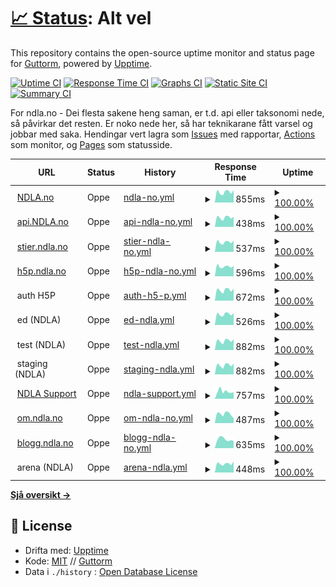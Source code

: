 # [📈 Status](https://ghveem.github.io/oppetid/): <!--live status--> **Alt vel**

This repository contains the open-source uptime monitor and status page for [Guttorm](https://ndla.no), powered by [Upptime](https://github.com/upptime/upptime).

[![Uptime CI](https://github.com/ghveem/oppetid/workflows/Uptime%20CI/badge.svg)](https://github.com/ghveem/oppetid/actions?query=workflow%3A%22Uptime+CI%22)
[![Response Time CI](https://github.com/ghveem/oppetid/workflows/Response%20Time%20CI/badge.svg)](https://github.com/ghveem/oppetid/actions?query=workflow%3A%22Response+Time+CI%22)
[![Graphs CI](https://github.com/ghveem/oppetid/workflows/Graphs%20CI/badge.svg)](https://github.com/ghveem/oppetid/actions?query=workflow%3A%22Graphs+CI%22)
[![Static Site CI](https://github.com/ghveem/oppetid/workflows/Static%20Site%20CI/badge.svg)](https://github.com/ghveem/oppetid/actions?query=workflow%3A%22Static+Site+CI%22)
[![Summary CI](https://github.com/ghveem/oppetid/workflows/Summary%20CI/badge.svg)](https://github.com/ghveem/oppetid/actions?query=workflow%3A%22Summary+CI%22)

For ndla.no - Dei flesta sakene heng saman, er t.d. api eller taksonomi nede, så påvirkar det resten. Er noko nede her, så har teknikarane fått varsel og jobbar med saka.
Hendingar vert lagra som [Issues](https://github.com/ghveem/oppetid/issues) med rapportar, [Actions](https://github.com/ghveem/oppetid/actions) som monitor, og [Pages](https://ghveem.github.io/oppetid/) som statusside.

<!--start: status pages-->
<!-- This summary is generated by Upptime (https://github.com/upptime/upptime) -->
<!-- Do not edit this manually, your changes will be overwritten -->
<!-- prettier-ignore -->
| URL | Status | History | Response Time | Uptime |
| --- | ------ | ------- | ------------- | ------ |
| <img alt="" src="https://ndla.no/static/ndla-favicon.png" height="13"> [NDLA.no](https://ndla.no) | Oppe | [ndla-no.yml](https://github.com/ghveem/oppetid/commits/HEAD/history/ndla-no.yml) | <details><summary><img alt="Response time graph" src="./graphs/ndla-no/response-time-week.png" height="20"> 855ms</summary><br><a href="https://ghveem.github.io/oppetid/history/ndla-no"><img alt="Response time 856" src="https://img.shields.io/endpoint?url=https%3A%2F%2Fraw.githubusercontent.com%2Fghveem%2Foppetid%2FHEAD%2Fapi%2Fndla-no%2Fresponse-time.json"></a><br><a href="https://ghveem.github.io/oppetid/history/ndla-no"><img alt="24-hour response time 1144" src="https://img.shields.io/endpoint?url=https%3A%2F%2Fraw.githubusercontent.com%2Fghveem%2Foppetid%2FHEAD%2Fapi%2Fndla-no%2Fresponse-time-day.json"></a><br><a href="https://ghveem.github.io/oppetid/history/ndla-no"><img alt="7-day response time 855" src="https://img.shields.io/endpoint?url=https%3A%2F%2Fraw.githubusercontent.com%2Fghveem%2Foppetid%2FHEAD%2Fapi%2Fndla-no%2Fresponse-time-week.json"></a><br><a href="https://ghveem.github.io/oppetid/history/ndla-no"><img alt="30-day response time 846" src="https://img.shields.io/endpoint?url=https%3A%2F%2Fraw.githubusercontent.com%2Fghveem%2Foppetid%2FHEAD%2Fapi%2Fndla-no%2Fresponse-time-month.json"></a><br><a href="https://ghveem.github.io/oppetid/history/ndla-no"><img alt="1-year response time 856" src="https://img.shields.io/endpoint?url=https%3A%2F%2Fraw.githubusercontent.com%2Fghveem%2Foppetid%2FHEAD%2Fapi%2Fndla-no%2Fresponse-time-year.json"></a></details> | <details><summary><a href="https://ghveem.github.io/oppetid/history/ndla-no">100.00%</a></summary><a href="https://ghveem.github.io/oppetid/history/ndla-no"><img alt="All-time uptime 100.00%" src="https://img.shields.io/endpoint?url=https%3A%2F%2Fraw.githubusercontent.com%2Fghveem%2Foppetid%2FHEAD%2Fapi%2Fndla-no%2Fuptime.json"></a><br><a href="https://ghveem.github.io/oppetid/history/ndla-no"><img alt="24-hour uptime 100.00%" src="https://img.shields.io/endpoint?url=https%3A%2F%2Fraw.githubusercontent.com%2Fghveem%2Foppetid%2FHEAD%2Fapi%2Fndla-no%2Fuptime-day.json"></a><br><a href="https://ghveem.github.io/oppetid/history/ndla-no"><img alt="7-day uptime 100.00%" src="https://img.shields.io/endpoint?url=https%3A%2F%2Fraw.githubusercontent.com%2Fghveem%2Foppetid%2FHEAD%2Fapi%2Fndla-no%2Fuptime-week.json"></a><br><a href="https://ghveem.github.io/oppetid/history/ndla-no"><img alt="30-day uptime 100.00%" src="https://img.shields.io/endpoint?url=https%3A%2F%2Fraw.githubusercontent.com%2Fghveem%2Foppetid%2FHEAD%2Fapi%2Fndla-no%2Fuptime-month.json"></a><br><a href="https://ghveem.github.io/oppetid/history/ndla-no"><img alt="1-year uptime 100.00%" src="https://img.shields.io/endpoint?url=https%3A%2F%2Fraw.githubusercontent.com%2Fghveem%2Foppetid%2FHEAD%2Fapi%2Fndla-no%2Fuptime-year.json"></a></details>
| <img alt="" src="https://ndla.no/static/ndla-favicon.png" height="13"> [api.NDLA.no](https://api.ndla.no) | Oppe | [api-ndla-no.yml](https://github.com/ghveem/oppetid/commits/HEAD/history/api-ndla-no.yml) | <details><summary><img alt="Response time graph" src="./graphs/api-ndla-no/response-time-week.png" height="20"> 438ms</summary><br><a href="https://ghveem.github.io/oppetid/history/api-ndla-no"><img alt="Response time 491" src="https://img.shields.io/endpoint?url=https%3A%2F%2Fraw.githubusercontent.com%2Fghveem%2Foppetid%2FHEAD%2Fapi%2Fapi-ndla-no%2Fresponse-time.json"></a><br><a href="https://ghveem.github.io/oppetid/history/api-ndla-no"><img alt="24-hour response time 487" src="https://img.shields.io/endpoint?url=https%3A%2F%2Fraw.githubusercontent.com%2Fghveem%2Foppetid%2FHEAD%2Fapi%2Fapi-ndla-no%2Fresponse-time-day.json"></a><br><a href="https://ghveem.github.io/oppetid/history/api-ndla-no"><img alt="7-day response time 438" src="https://img.shields.io/endpoint?url=https%3A%2F%2Fraw.githubusercontent.com%2Fghveem%2Foppetid%2FHEAD%2Fapi%2Fapi-ndla-no%2Fresponse-time-week.json"></a><br><a href="https://ghveem.github.io/oppetid/history/api-ndla-no"><img alt="30-day response time 476" src="https://img.shields.io/endpoint?url=https%3A%2F%2Fraw.githubusercontent.com%2Fghveem%2Foppetid%2FHEAD%2Fapi%2Fapi-ndla-no%2Fresponse-time-month.json"></a><br><a href="https://ghveem.github.io/oppetid/history/api-ndla-no"><img alt="1-year response time 491" src="https://img.shields.io/endpoint?url=https%3A%2F%2Fraw.githubusercontent.com%2Fghveem%2Foppetid%2FHEAD%2Fapi%2Fapi-ndla-no%2Fresponse-time-year.json"></a></details> | <details><summary><a href="https://ghveem.github.io/oppetid/history/api-ndla-no">100.00%</a></summary><a href="https://ghveem.github.io/oppetid/history/api-ndla-no"><img alt="All-time uptime 100.00%" src="https://img.shields.io/endpoint?url=https%3A%2F%2Fraw.githubusercontent.com%2Fghveem%2Foppetid%2FHEAD%2Fapi%2Fapi-ndla-no%2Fuptime.json"></a><br><a href="https://ghveem.github.io/oppetid/history/api-ndla-no"><img alt="24-hour uptime 100.00%" src="https://img.shields.io/endpoint?url=https%3A%2F%2Fraw.githubusercontent.com%2Fghveem%2Foppetid%2FHEAD%2Fapi%2Fapi-ndla-no%2Fuptime-day.json"></a><br><a href="https://ghveem.github.io/oppetid/history/api-ndla-no"><img alt="7-day uptime 100.00%" src="https://img.shields.io/endpoint?url=https%3A%2F%2Fraw.githubusercontent.com%2Fghveem%2Foppetid%2FHEAD%2Fapi%2Fapi-ndla-no%2Fuptime-week.json"></a><br><a href="https://ghveem.github.io/oppetid/history/api-ndla-no"><img alt="30-day uptime 100.00%" src="https://img.shields.io/endpoint?url=https%3A%2F%2Fraw.githubusercontent.com%2Fghveem%2Foppetid%2FHEAD%2Fapi%2Fapi-ndla-no%2Fuptime-month.json"></a><br><a href="https://ghveem.github.io/oppetid/history/api-ndla-no"><img alt="1-year uptime 100.00%" src="https://img.shields.io/endpoint?url=https%3A%2F%2Fraw.githubusercontent.com%2Fghveem%2Foppetid%2FHEAD%2Fapi%2Fapi-ndla-no%2Fuptime-year.json"></a></details>
| <img alt="" src="https://ndla.no/static/ndla-favicon.png" height="13"> [stier.ndla.no](https://stier.ndla.no) | Oppe | [stier-ndla-no.yml](https://github.com/ghveem/oppetid/commits/HEAD/history/stier-ndla-no.yml) | <details><summary><img alt="Response time graph" src="./graphs/stier-ndla-no/response-time-week.png" height="20"> 537ms</summary><br><a href="https://ghveem.github.io/oppetid/history/stier-ndla-no"><img alt="Response time 529" src="https://img.shields.io/endpoint?url=https%3A%2F%2Fraw.githubusercontent.com%2Fghveem%2Foppetid%2FHEAD%2Fapi%2Fstier-ndla-no%2Fresponse-time.json"></a><br><a href="https://ghveem.github.io/oppetid/history/stier-ndla-no"><img alt="24-hour response time 616" src="https://img.shields.io/endpoint?url=https%3A%2F%2Fraw.githubusercontent.com%2Fghveem%2Foppetid%2FHEAD%2Fapi%2Fstier-ndla-no%2Fresponse-time-day.json"></a><br><a href="https://ghveem.github.io/oppetid/history/stier-ndla-no"><img alt="7-day response time 537" src="https://img.shields.io/endpoint?url=https%3A%2F%2Fraw.githubusercontent.com%2Fghveem%2Foppetid%2FHEAD%2Fapi%2Fstier-ndla-no%2Fresponse-time-week.json"></a><br><a href="https://ghveem.github.io/oppetid/history/stier-ndla-no"><img alt="30-day response time 534" src="https://img.shields.io/endpoint?url=https%3A%2F%2Fraw.githubusercontent.com%2Fghveem%2Foppetid%2FHEAD%2Fapi%2Fstier-ndla-no%2Fresponse-time-month.json"></a><br><a href="https://ghveem.github.io/oppetid/history/stier-ndla-no"><img alt="1-year response time 529" src="https://img.shields.io/endpoint?url=https%3A%2F%2Fraw.githubusercontent.com%2Fghveem%2Foppetid%2FHEAD%2Fapi%2Fstier-ndla-no%2Fresponse-time-year.json"></a></details> | <details><summary><a href="https://ghveem.github.io/oppetid/history/stier-ndla-no">100.00%</a></summary><a href="https://ghveem.github.io/oppetid/history/stier-ndla-no"><img alt="All-time uptime 100.00%" src="https://img.shields.io/endpoint?url=https%3A%2F%2Fraw.githubusercontent.com%2Fghveem%2Foppetid%2FHEAD%2Fapi%2Fstier-ndla-no%2Fuptime.json"></a><br><a href="https://ghveem.github.io/oppetid/history/stier-ndla-no"><img alt="24-hour uptime 100.00%" src="https://img.shields.io/endpoint?url=https%3A%2F%2Fraw.githubusercontent.com%2Fghveem%2Foppetid%2FHEAD%2Fapi%2Fstier-ndla-no%2Fuptime-day.json"></a><br><a href="https://ghveem.github.io/oppetid/history/stier-ndla-no"><img alt="7-day uptime 100.00%" src="https://img.shields.io/endpoint?url=https%3A%2F%2Fraw.githubusercontent.com%2Fghveem%2Foppetid%2FHEAD%2Fapi%2Fstier-ndla-no%2Fuptime-week.json"></a><br><a href="https://ghveem.github.io/oppetid/history/stier-ndla-no"><img alt="30-day uptime 100.00%" src="https://img.shields.io/endpoint?url=https%3A%2F%2Fraw.githubusercontent.com%2Fghveem%2Foppetid%2FHEAD%2Fapi%2Fstier-ndla-no%2Fuptime-month.json"></a><br><a href="https://ghveem.github.io/oppetid/history/stier-ndla-no"><img alt="1-year uptime 100.00%" src="https://img.shields.io/endpoint?url=https%3A%2F%2Fraw.githubusercontent.com%2Fghveem%2Foppetid%2FHEAD%2Fapi%2Fstier-ndla-no%2Fuptime-year.json"></a></details>
| <img alt="" src="https://h5p.org/sites/all/themes/professional_themec/favicon.ico" height="13"> [h5p.ndla.no](https://ca.h5p.ndla.no/h5p) | Oppe | [h5p-ndla-no.yml](https://github.com/ghveem/oppetid/commits/HEAD/history/h5p-ndla-no.yml) | <details><summary><img alt="Response time graph" src="./graphs/h5p-ndla-no/response-time-week.png" height="20"> 596ms</summary><br><a href="https://ghveem.github.io/oppetid/history/h5p-ndla-no"><img alt="Response time 596" src="https://img.shields.io/endpoint?url=https%3A%2F%2Fraw.githubusercontent.com%2Fghveem%2Foppetid%2FHEAD%2Fapi%2Fh5p-ndla-no%2Fresponse-time.json"></a><br><a href="https://ghveem.github.io/oppetid/history/h5p-ndla-no"><img alt="24-hour response time 646" src="https://img.shields.io/endpoint?url=https%3A%2F%2Fraw.githubusercontent.com%2Fghveem%2Foppetid%2FHEAD%2Fapi%2Fh5p-ndla-no%2Fresponse-time-day.json"></a><br><a href="https://ghveem.github.io/oppetid/history/h5p-ndla-no"><img alt="7-day response time 596" src="https://img.shields.io/endpoint?url=https%3A%2F%2Fraw.githubusercontent.com%2Fghveem%2Foppetid%2FHEAD%2Fapi%2Fh5p-ndla-no%2Fresponse-time-week.json"></a><br><a href="https://ghveem.github.io/oppetid/history/h5p-ndla-no"><img alt="30-day response time 604" src="https://img.shields.io/endpoint?url=https%3A%2F%2Fraw.githubusercontent.com%2Fghveem%2Foppetid%2FHEAD%2Fapi%2Fh5p-ndla-no%2Fresponse-time-month.json"></a><br><a href="https://ghveem.github.io/oppetid/history/h5p-ndla-no"><img alt="1-year response time 596" src="https://img.shields.io/endpoint?url=https%3A%2F%2Fraw.githubusercontent.com%2Fghveem%2Foppetid%2FHEAD%2Fapi%2Fh5p-ndla-no%2Fresponse-time-year.json"></a></details> | <details><summary><a href="https://ghveem.github.io/oppetid/history/h5p-ndla-no">100.00%</a></summary><a href="https://ghveem.github.io/oppetid/history/h5p-ndla-no"><img alt="All-time uptime 99.98%" src="https://img.shields.io/endpoint?url=https%3A%2F%2Fraw.githubusercontent.com%2Fghveem%2Foppetid%2FHEAD%2Fapi%2Fh5p-ndla-no%2Fuptime.json"></a><br><a href="https://ghveem.github.io/oppetid/history/h5p-ndla-no"><img alt="24-hour uptime 100.00%" src="https://img.shields.io/endpoint?url=https%3A%2F%2Fraw.githubusercontent.com%2Fghveem%2Foppetid%2FHEAD%2Fapi%2Fh5p-ndla-no%2Fuptime-day.json"></a><br><a href="https://ghveem.github.io/oppetid/history/h5p-ndla-no"><img alt="7-day uptime 100.00%" src="https://img.shields.io/endpoint?url=https%3A%2F%2Fraw.githubusercontent.com%2Fghveem%2Foppetid%2FHEAD%2Fapi%2Fh5p-ndla-no%2Fuptime-week.json"></a><br><a href="https://ghveem.github.io/oppetid/history/h5p-ndla-no"><img alt="30-day uptime 100.00%" src="https://img.shields.io/endpoint?url=https%3A%2F%2Fraw.githubusercontent.com%2Fghveem%2Foppetid%2FHEAD%2Fapi%2Fh5p-ndla-no%2Fuptime-month.json"></a><br><a href="https://ghveem.github.io/oppetid/history/h5p-ndla-no"><img alt="1-year uptime 99.98%" src="https://img.shields.io/endpoint?url=https%3A%2F%2Fraw.githubusercontent.com%2Fghveem%2Foppetid%2FHEAD%2Fapi%2Fh5p-ndla-no%2Fuptime-year.json"></a></details>
| <img alt="" src="https://h5p.org/sites/all/themes/professional_themec/favicon.ico" height="13"> auth H5P | Oppe | [auth-h5-p.yml](https://github.com/ghveem/oppetid/commits/HEAD/history/auth-h5-p.yml) | <details><summary><img alt="Response time graph" src="./graphs/auth-h5-p/response-time-week.png" height="20"> 672ms</summary><br><a href="https://ghveem.github.io/oppetid/history/auth-h5-p"><img alt="Response time 669" src="https://img.shields.io/endpoint?url=https%3A%2F%2Fraw.githubusercontent.com%2Fghveem%2Foppetid%2FHEAD%2Fapi%2Fauth-h5-p%2Fresponse-time.json"></a><br><a href="https://ghveem.github.io/oppetid/history/auth-h5-p"><img alt="24-hour response time 763" src="https://img.shields.io/endpoint?url=https%3A%2F%2Fraw.githubusercontent.com%2Fghveem%2Foppetid%2FHEAD%2Fapi%2Fauth-h5-p%2Fresponse-time-day.json"></a><br><a href="https://ghveem.github.io/oppetid/history/auth-h5-p"><img alt="7-day response time 672" src="https://img.shields.io/endpoint?url=https%3A%2F%2Fraw.githubusercontent.com%2Fghveem%2Foppetid%2FHEAD%2Fapi%2Fauth-h5-p%2Fresponse-time-week.json"></a><br><a href="https://ghveem.github.io/oppetid/history/auth-h5-p"><img alt="30-day response time 683" src="https://img.shields.io/endpoint?url=https%3A%2F%2Fraw.githubusercontent.com%2Fghveem%2Foppetid%2FHEAD%2Fapi%2Fauth-h5-p%2Fresponse-time-month.json"></a><br><a href="https://ghveem.github.io/oppetid/history/auth-h5-p"><img alt="1-year response time 669" src="https://img.shields.io/endpoint?url=https%3A%2F%2Fraw.githubusercontent.com%2Fghveem%2Foppetid%2FHEAD%2Fapi%2Fauth-h5-p%2Fresponse-time-year.json"></a></details> | <details><summary><a href="https://ghveem.github.io/oppetid/history/auth-h5-p">100.00%</a></summary><a href="https://ghveem.github.io/oppetid/history/auth-h5-p"><img alt="All-time uptime 100.00%" src="https://img.shields.io/endpoint?url=https%3A%2F%2Fraw.githubusercontent.com%2Fghveem%2Foppetid%2FHEAD%2Fapi%2Fauth-h5-p%2Fuptime.json"></a><br><a href="https://ghveem.github.io/oppetid/history/auth-h5-p"><img alt="24-hour uptime 100.00%" src="https://img.shields.io/endpoint?url=https%3A%2F%2Fraw.githubusercontent.com%2Fghveem%2Foppetid%2FHEAD%2Fapi%2Fauth-h5-p%2Fuptime-day.json"></a><br><a href="https://ghveem.github.io/oppetid/history/auth-h5-p"><img alt="7-day uptime 100.00%" src="https://img.shields.io/endpoint?url=https%3A%2F%2Fraw.githubusercontent.com%2Fghveem%2Foppetid%2FHEAD%2Fapi%2Fauth-h5-p%2Fuptime-week.json"></a><br><a href="https://ghveem.github.io/oppetid/history/auth-h5-p"><img alt="30-day uptime 100.00%" src="https://img.shields.io/endpoint?url=https%3A%2F%2Fraw.githubusercontent.com%2Fghveem%2Foppetid%2FHEAD%2Fapi%2Fauth-h5-p%2Fuptime-month.json"></a><br><a href="https://ghveem.github.io/oppetid/history/auth-h5-p"><img alt="1-year uptime 100.00%" src="https://img.shields.io/endpoint?url=https%3A%2F%2Fraw.githubusercontent.com%2Fghveem%2Foppetid%2FHEAD%2Fapi%2Fauth-h5-p%2Fuptime-year.json"></a></details>
| <img alt="" src="https://ndla.no/static/ndla-favicon.png" height="13"> ed (NDLA) | Oppe | [ed-ndla.yml](https://github.com/ghveem/oppetid/commits/HEAD/history/ed-ndla.yml) | <details><summary><img alt="Response time graph" src="./graphs/ed-ndla/response-time-week.png" height="20"> 526ms</summary><br><a href="https://ghveem.github.io/oppetid/history/ed-ndla"><img alt="Response time 525" src="https://img.shields.io/endpoint?url=https%3A%2F%2Fraw.githubusercontent.com%2Fghveem%2Foppetid%2FHEAD%2Fapi%2Fed-ndla%2Fresponse-time.json"></a><br><a href="https://ghveem.github.io/oppetid/history/ed-ndla"><img alt="24-hour response time 636" src="https://img.shields.io/endpoint?url=https%3A%2F%2Fraw.githubusercontent.com%2Fghveem%2Foppetid%2FHEAD%2Fapi%2Fed-ndla%2Fresponse-time-day.json"></a><br><a href="https://ghveem.github.io/oppetid/history/ed-ndla"><img alt="7-day response time 526" src="https://img.shields.io/endpoint?url=https%3A%2F%2Fraw.githubusercontent.com%2Fghveem%2Foppetid%2FHEAD%2Fapi%2Fed-ndla%2Fresponse-time-week.json"></a><br><a href="https://ghveem.github.io/oppetid/history/ed-ndla"><img alt="30-day response time 532" src="https://img.shields.io/endpoint?url=https%3A%2F%2Fraw.githubusercontent.com%2Fghveem%2Foppetid%2FHEAD%2Fapi%2Fed-ndla%2Fresponse-time-month.json"></a><br><a href="https://ghveem.github.io/oppetid/history/ed-ndla"><img alt="1-year response time 525" src="https://img.shields.io/endpoint?url=https%3A%2F%2Fraw.githubusercontent.com%2Fghveem%2Foppetid%2FHEAD%2Fapi%2Fed-ndla%2Fresponse-time-year.json"></a></details> | <details><summary><a href="https://ghveem.github.io/oppetid/history/ed-ndla">100.00%</a></summary><a href="https://ghveem.github.io/oppetid/history/ed-ndla"><img alt="All-time uptime 100.00%" src="https://img.shields.io/endpoint?url=https%3A%2F%2Fraw.githubusercontent.com%2Fghveem%2Foppetid%2FHEAD%2Fapi%2Fed-ndla%2Fuptime.json"></a><br><a href="https://ghveem.github.io/oppetid/history/ed-ndla"><img alt="24-hour uptime 100.00%" src="https://img.shields.io/endpoint?url=https%3A%2F%2Fraw.githubusercontent.com%2Fghveem%2Foppetid%2FHEAD%2Fapi%2Fed-ndla%2Fuptime-day.json"></a><br><a href="https://ghveem.github.io/oppetid/history/ed-ndla"><img alt="7-day uptime 100.00%" src="https://img.shields.io/endpoint?url=https%3A%2F%2Fraw.githubusercontent.com%2Fghveem%2Foppetid%2FHEAD%2Fapi%2Fed-ndla%2Fuptime-week.json"></a><br><a href="https://ghveem.github.io/oppetid/history/ed-ndla"><img alt="30-day uptime 100.00%" src="https://img.shields.io/endpoint?url=https%3A%2F%2Fraw.githubusercontent.com%2Fghveem%2Foppetid%2FHEAD%2Fapi%2Fed-ndla%2Fuptime-month.json"></a><br><a href="https://ghveem.github.io/oppetid/history/ed-ndla"><img alt="1-year uptime 100.00%" src="https://img.shields.io/endpoint?url=https%3A%2F%2Fraw.githubusercontent.com%2Fghveem%2Foppetid%2FHEAD%2Fapi%2Fed-ndla%2Fuptime-year.json"></a></details>
| <img alt="" src="https://ndla.no/static/ndla-favicon.png" height="13"> test (NDLA) | Oppe | [test-ndla.yml](https://github.com/ghveem/oppetid/commits/HEAD/history/test-ndla.yml) | <details><summary><img alt="Response time graph" src="./graphs/test-ndla/response-time-week.png" height="20"> 882ms</summary><br><a href="https://ghveem.github.io/oppetid/history/test-ndla"><img alt="Response time 847" src="https://img.shields.io/endpoint?url=https%3A%2F%2Fraw.githubusercontent.com%2Fghveem%2Foppetid%2FHEAD%2Fapi%2Ftest-ndla%2Fresponse-time.json"></a><br><a href="https://ghveem.github.io/oppetid/history/test-ndla"><img alt="24-hour response time 1043" src="https://img.shields.io/endpoint?url=https%3A%2F%2Fraw.githubusercontent.com%2Fghveem%2Foppetid%2FHEAD%2Fapi%2Ftest-ndla%2Fresponse-time-day.json"></a><br><a href="https://ghveem.github.io/oppetid/history/test-ndla"><img alt="7-day response time 882" src="https://img.shields.io/endpoint?url=https%3A%2F%2Fraw.githubusercontent.com%2Fghveem%2Foppetid%2FHEAD%2Fapi%2Ftest-ndla%2Fresponse-time-week.json"></a><br><a href="https://ghveem.github.io/oppetid/history/test-ndla"><img alt="30-day response time 871" src="https://img.shields.io/endpoint?url=https%3A%2F%2Fraw.githubusercontent.com%2Fghveem%2Foppetid%2FHEAD%2Fapi%2Ftest-ndla%2Fresponse-time-month.json"></a><br><a href="https://ghveem.github.io/oppetid/history/test-ndla"><img alt="1-year response time 847" src="https://img.shields.io/endpoint?url=https%3A%2F%2Fraw.githubusercontent.com%2Fghveem%2Foppetid%2FHEAD%2Fapi%2Ftest-ndla%2Fresponse-time-year.json"></a></details> | <details><summary><a href="https://ghveem.github.io/oppetid/history/test-ndla">100.00%</a></summary><a href="https://ghveem.github.io/oppetid/history/test-ndla"><img alt="All-time uptime 100.00%" src="https://img.shields.io/endpoint?url=https%3A%2F%2Fraw.githubusercontent.com%2Fghveem%2Foppetid%2FHEAD%2Fapi%2Ftest-ndla%2Fuptime.json"></a><br><a href="https://ghveem.github.io/oppetid/history/test-ndla"><img alt="24-hour uptime 100.00%" src="https://img.shields.io/endpoint?url=https%3A%2F%2Fraw.githubusercontent.com%2Fghveem%2Foppetid%2FHEAD%2Fapi%2Ftest-ndla%2Fuptime-day.json"></a><br><a href="https://ghveem.github.io/oppetid/history/test-ndla"><img alt="7-day uptime 100.00%" src="https://img.shields.io/endpoint?url=https%3A%2F%2Fraw.githubusercontent.com%2Fghveem%2Foppetid%2FHEAD%2Fapi%2Ftest-ndla%2Fuptime-week.json"></a><br><a href="https://ghveem.github.io/oppetid/history/test-ndla"><img alt="30-day uptime 100.00%" src="https://img.shields.io/endpoint?url=https%3A%2F%2Fraw.githubusercontent.com%2Fghveem%2Foppetid%2FHEAD%2Fapi%2Ftest-ndla%2Fuptime-month.json"></a><br><a href="https://ghveem.github.io/oppetid/history/test-ndla"><img alt="1-year uptime 100.00%" src="https://img.shields.io/endpoint?url=https%3A%2F%2Fraw.githubusercontent.com%2Fghveem%2Foppetid%2FHEAD%2Fapi%2Ftest-ndla%2Fuptime-year.json"></a></details>
| <img alt="" src="https://ndla.no/static/ndla-favicon.png" height="13"> staging (NDLA) | Oppe | [staging-ndla.yml](https://github.com/ghveem/oppetid/commits/HEAD/history/staging-ndla.yml) | <details><summary><img alt="Response time graph" src="./graphs/staging-ndla/response-time-week.png" height="20"> 882ms</summary><br><a href="https://ghveem.github.io/oppetid/history/staging-ndla"><img alt="Response time 840" src="https://img.shields.io/endpoint?url=https%3A%2F%2Fraw.githubusercontent.com%2Fghveem%2Foppetid%2FHEAD%2Fapi%2Fstaging-ndla%2Fresponse-time.json"></a><br><a href="https://ghveem.github.io/oppetid/history/staging-ndla"><img alt="24-hour response time 1014" src="https://img.shields.io/endpoint?url=https%3A%2F%2Fraw.githubusercontent.com%2Fghveem%2Foppetid%2FHEAD%2Fapi%2Fstaging-ndla%2Fresponse-time-day.json"></a><br><a href="https://ghveem.github.io/oppetid/history/staging-ndla"><img alt="7-day response time 882" src="https://img.shields.io/endpoint?url=https%3A%2F%2Fraw.githubusercontent.com%2Fghveem%2Foppetid%2FHEAD%2Fapi%2Fstaging-ndla%2Fresponse-time-week.json"></a><br><a href="https://ghveem.github.io/oppetid/history/staging-ndla"><img alt="30-day response time 876" src="https://img.shields.io/endpoint?url=https%3A%2F%2Fraw.githubusercontent.com%2Fghveem%2Foppetid%2FHEAD%2Fapi%2Fstaging-ndla%2Fresponse-time-month.json"></a><br><a href="https://ghveem.github.io/oppetid/history/staging-ndla"><img alt="1-year response time 840" src="https://img.shields.io/endpoint?url=https%3A%2F%2Fraw.githubusercontent.com%2Fghveem%2Foppetid%2FHEAD%2Fapi%2Fstaging-ndla%2Fresponse-time-year.json"></a></details> | <details><summary><a href="https://ghveem.github.io/oppetid/history/staging-ndla">100.00%</a></summary><a href="https://ghveem.github.io/oppetid/history/staging-ndla"><img alt="All-time uptime 100.00%" src="https://img.shields.io/endpoint?url=https%3A%2F%2Fraw.githubusercontent.com%2Fghveem%2Foppetid%2FHEAD%2Fapi%2Fstaging-ndla%2Fuptime.json"></a><br><a href="https://ghveem.github.io/oppetid/history/staging-ndla"><img alt="24-hour uptime 100.00%" src="https://img.shields.io/endpoint?url=https%3A%2F%2Fraw.githubusercontent.com%2Fghveem%2Foppetid%2FHEAD%2Fapi%2Fstaging-ndla%2Fuptime-day.json"></a><br><a href="https://ghveem.github.io/oppetid/history/staging-ndla"><img alt="7-day uptime 100.00%" src="https://img.shields.io/endpoint?url=https%3A%2F%2Fraw.githubusercontent.com%2Fghveem%2Foppetid%2FHEAD%2Fapi%2Fstaging-ndla%2Fuptime-week.json"></a><br><a href="https://ghveem.github.io/oppetid/history/staging-ndla"><img alt="30-day uptime 100.00%" src="https://img.shields.io/endpoint?url=https%3A%2F%2Fraw.githubusercontent.com%2Fghveem%2Foppetid%2FHEAD%2Fapi%2Fstaging-ndla%2Fuptime-month.json"></a><br><a href="https://ghveem.github.io/oppetid/history/staging-ndla"><img alt="1-year uptime 100.00%" src="https://img.shields.io/endpoint?url=https%3A%2F%2Fraw.githubusercontent.com%2Fghveem%2Foppetid%2FHEAD%2Fapi%2Fstaging-ndla%2Fuptime-year.json"></a></details>
| <img alt="" src="https://ndla.no/static/ndla-favicon.png" height="13"> [NDLA Support](https://ndla.zendesk.com/) | Oppe | [ndla-support.yml](https://github.com/ghveem/oppetid/commits/HEAD/history/ndla-support.yml) | <details><summary><img alt="Response time graph" src="./graphs/ndla-support/response-time-week.png" height="20"> 757ms</summary><br><a href="https://ghveem.github.io/oppetid/history/ndla-support"><img alt="Response time 699" src="https://img.shields.io/endpoint?url=https%3A%2F%2Fraw.githubusercontent.com%2Fghveem%2Foppetid%2FHEAD%2Fapi%2Fndla-support%2Fresponse-time.json"></a><br><a href="https://ghveem.github.io/oppetid/history/ndla-support"><img alt="24-hour response time 1112" src="https://img.shields.io/endpoint?url=https%3A%2F%2Fraw.githubusercontent.com%2Fghveem%2Foppetid%2FHEAD%2Fapi%2Fndla-support%2Fresponse-time-day.json"></a><br><a href="https://ghveem.github.io/oppetid/history/ndla-support"><img alt="7-day response time 757" src="https://img.shields.io/endpoint?url=https%3A%2F%2Fraw.githubusercontent.com%2Fghveem%2Foppetid%2FHEAD%2Fapi%2Fndla-support%2Fresponse-time-week.json"></a><br><a href="https://ghveem.github.io/oppetid/history/ndla-support"><img alt="30-day response time 690" src="https://img.shields.io/endpoint?url=https%3A%2F%2Fraw.githubusercontent.com%2Fghveem%2Foppetid%2FHEAD%2Fapi%2Fndla-support%2Fresponse-time-month.json"></a><br><a href="https://ghveem.github.io/oppetid/history/ndla-support"><img alt="1-year response time 699" src="https://img.shields.io/endpoint?url=https%3A%2F%2Fraw.githubusercontent.com%2Fghveem%2Foppetid%2FHEAD%2Fapi%2Fndla-support%2Fresponse-time-year.json"></a></details> | <details><summary><a href="https://ghveem.github.io/oppetid/history/ndla-support">100.00%</a></summary><a href="https://ghveem.github.io/oppetid/history/ndla-support"><img alt="All-time uptime 99.83%" src="https://img.shields.io/endpoint?url=https%3A%2F%2Fraw.githubusercontent.com%2Fghveem%2Foppetid%2FHEAD%2Fapi%2Fndla-support%2Fuptime.json"></a><br><a href="https://ghveem.github.io/oppetid/history/ndla-support"><img alt="24-hour uptime 100.00%" src="https://img.shields.io/endpoint?url=https%3A%2F%2Fraw.githubusercontent.com%2Fghveem%2Foppetid%2FHEAD%2Fapi%2Fndla-support%2Fuptime-day.json"></a><br><a href="https://ghveem.github.io/oppetid/history/ndla-support"><img alt="7-day uptime 100.00%" src="https://img.shields.io/endpoint?url=https%3A%2F%2Fraw.githubusercontent.com%2Fghveem%2Foppetid%2FHEAD%2Fapi%2Fndla-support%2Fuptime-week.json"></a><br><a href="https://ghveem.github.io/oppetid/history/ndla-support"><img alt="30-day uptime 100.00%" src="https://img.shields.io/endpoint?url=https%3A%2F%2Fraw.githubusercontent.com%2Fghveem%2Foppetid%2FHEAD%2Fapi%2Fndla-support%2Fuptime-month.json"></a><br><a href="https://ghveem.github.io/oppetid/history/ndla-support"><img alt="1-year uptime 99.83%" src="https://img.shields.io/endpoint?url=https%3A%2F%2Fraw.githubusercontent.com%2Fghveem%2Foppetid%2FHEAD%2Fapi%2Fndla-support%2Fuptime-year.json"></a></details>
| <img alt="" src="https://ndla.no/static/ndla-favicon.png" height="13"> [om.ndla.no](https://om.ndla.no) | Oppe | [om-ndla-no.yml](https://github.com/ghveem/oppetid/commits/HEAD/history/om-ndla-no.yml) | <details><summary><img alt="Response time graph" src="./graphs/om-ndla-no/response-time-week.png" height="20"> 487ms</summary><br><a href="https://ghveem.github.io/oppetid/history/om-ndla-no"><img alt="Response time 459" src="https://img.shields.io/endpoint?url=https%3A%2F%2Fraw.githubusercontent.com%2Fghveem%2Foppetid%2FHEAD%2Fapi%2Fom-ndla-no%2Fresponse-time.json"></a><br><a href="https://ghveem.github.io/oppetid/history/om-ndla-no"><img alt="24-hour response time 559" src="https://img.shields.io/endpoint?url=https%3A%2F%2Fraw.githubusercontent.com%2Fghveem%2Foppetid%2FHEAD%2Fapi%2Fom-ndla-no%2Fresponse-time-day.json"></a><br><a href="https://ghveem.github.io/oppetid/history/om-ndla-no"><img alt="7-day response time 487" src="https://img.shields.io/endpoint?url=https%3A%2F%2Fraw.githubusercontent.com%2Fghveem%2Foppetid%2FHEAD%2Fapi%2Fom-ndla-no%2Fresponse-time-week.json"></a><br><a href="https://ghveem.github.io/oppetid/history/om-ndla-no"><img alt="30-day response time 475" src="https://img.shields.io/endpoint?url=https%3A%2F%2Fraw.githubusercontent.com%2Fghveem%2Foppetid%2FHEAD%2Fapi%2Fom-ndla-no%2Fresponse-time-month.json"></a><br><a href="https://ghveem.github.io/oppetid/history/om-ndla-no"><img alt="1-year response time 459" src="https://img.shields.io/endpoint?url=https%3A%2F%2Fraw.githubusercontent.com%2Fghveem%2Foppetid%2FHEAD%2Fapi%2Fom-ndla-no%2Fresponse-time-year.json"></a></details> | <details><summary><a href="https://ghveem.github.io/oppetid/history/om-ndla-no">100.00%</a></summary><a href="https://ghveem.github.io/oppetid/history/om-ndla-no"><img alt="All-time uptime 100.00%" src="https://img.shields.io/endpoint?url=https%3A%2F%2Fraw.githubusercontent.com%2Fghveem%2Foppetid%2FHEAD%2Fapi%2Fom-ndla-no%2Fuptime.json"></a><br><a href="https://ghveem.github.io/oppetid/history/om-ndla-no"><img alt="24-hour uptime 100.00%" src="https://img.shields.io/endpoint?url=https%3A%2F%2Fraw.githubusercontent.com%2Fghveem%2Foppetid%2FHEAD%2Fapi%2Fom-ndla-no%2Fuptime-day.json"></a><br><a href="https://ghveem.github.io/oppetid/history/om-ndla-no"><img alt="7-day uptime 100.00%" src="https://img.shields.io/endpoint?url=https%3A%2F%2Fraw.githubusercontent.com%2Fghveem%2Foppetid%2FHEAD%2Fapi%2Fom-ndla-no%2Fuptime-week.json"></a><br><a href="https://ghveem.github.io/oppetid/history/om-ndla-no"><img alt="30-day uptime 100.00%" src="https://img.shields.io/endpoint?url=https%3A%2F%2Fraw.githubusercontent.com%2Fghveem%2Foppetid%2FHEAD%2Fapi%2Fom-ndla-no%2Fuptime-month.json"></a><br><a href="https://ghveem.github.io/oppetid/history/om-ndla-no"><img alt="1-year uptime 100.00%" src="https://img.shields.io/endpoint?url=https%3A%2F%2Fraw.githubusercontent.com%2Fghveem%2Foppetid%2FHEAD%2Fapi%2Fom-ndla-no%2Fuptime-year.json"></a></details>
| <img alt="" src="https://ndla.no/static/ndla-favicon.png" height="13"> [blogg.ndla.no](https://blogg.ndla.no) | Oppe | [blogg-ndla-no.yml](https://github.com/ghveem/oppetid/commits/HEAD/history/blogg-ndla-no.yml) | <details><summary><img alt="Response time graph" src="./graphs/blogg-ndla-no/response-time-week.png" height="20"> 635ms</summary><br><a href="https://ghveem.github.io/oppetid/history/blogg-ndla-no"><img alt="Response time 612" src="https://img.shields.io/endpoint?url=https%3A%2F%2Fraw.githubusercontent.com%2Fghveem%2Foppetid%2FHEAD%2Fapi%2Fblogg-ndla-no%2Fresponse-time.json"></a><br><a href="https://ghveem.github.io/oppetid/history/blogg-ndla-no"><img alt="24-hour response time 660" src="https://img.shields.io/endpoint?url=https%3A%2F%2Fraw.githubusercontent.com%2Fghveem%2Foppetid%2FHEAD%2Fapi%2Fblogg-ndla-no%2Fresponse-time-day.json"></a><br><a href="https://ghveem.github.io/oppetid/history/blogg-ndla-no"><img alt="7-day response time 635" src="https://img.shields.io/endpoint?url=https%3A%2F%2Fraw.githubusercontent.com%2Fghveem%2Foppetid%2FHEAD%2Fapi%2Fblogg-ndla-no%2Fresponse-time-week.json"></a><br><a href="https://ghveem.github.io/oppetid/history/blogg-ndla-no"><img alt="30-day response time 606" src="https://img.shields.io/endpoint?url=https%3A%2F%2Fraw.githubusercontent.com%2Fghveem%2Foppetid%2FHEAD%2Fapi%2Fblogg-ndla-no%2Fresponse-time-month.json"></a><br><a href="https://ghveem.github.io/oppetid/history/blogg-ndla-no"><img alt="1-year response time 612" src="https://img.shields.io/endpoint?url=https%3A%2F%2Fraw.githubusercontent.com%2Fghveem%2Foppetid%2FHEAD%2Fapi%2Fblogg-ndla-no%2Fresponse-time-year.json"></a></details> | <details><summary><a href="https://ghveem.github.io/oppetid/history/blogg-ndla-no">100.00%</a></summary><a href="https://ghveem.github.io/oppetid/history/blogg-ndla-no"><img alt="All-time uptime 100.00%" src="https://img.shields.io/endpoint?url=https%3A%2F%2Fraw.githubusercontent.com%2Fghveem%2Foppetid%2FHEAD%2Fapi%2Fblogg-ndla-no%2Fuptime.json"></a><br><a href="https://ghveem.github.io/oppetid/history/blogg-ndla-no"><img alt="24-hour uptime 100.00%" src="https://img.shields.io/endpoint?url=https%3A%2F%2Fraw.githubusercontent.com%2Fghveem%2Foppetid%2FHEAD%2Fapi%2Fblogg-ndla-no%2Fuptime-day.json"></a><br><a href="https://ghveem.github.io/oppetid/history/blogg-ndla-no"><img alt="7-day uptime 100.00%" src="https://img.shields.io/endpoint?url=https%3A%2F%2Fraw.githubusercontent.com%2Fghveem%2Foppetid%2FHEAD%2Fapi%2Fblogg-ndla-no%2Fuptime-week.json"></a><br><a href="https://ghveem.github.io/oppetid/history/blogg-ndla-no"><img alt="30-day uptime 100.00%" src="https://img.shields.io/endpoint?url=https%3A%2F%2Fraw.githubusercontent.com%2Fghveem%2Foppetid%2FHEAD%2Fapi%2Fblogg-ndla-no%2Fuptime-month.json"></a><br><a href="https://ghveem.github.io/oppetid/history/blogg-ndla-no"><img alt="1-year uptime 100.00%" src="https://img.shields.io/endpoint?url=https%3A%2F%2Fraw.githubusercontent.com%2Fghveem%2Foppetid%2FHEAD%2Fapi%2Fblogg-ndla-no%2Fuptime-year.json"></a></details>
| <img alt="" src="https://ndla.no/static/ndla-favicon.png" height="13"> arena (NDLA) | Oppe | [arena-ndla.yml](https://github.com/ghveem/oppetid/commits/HEAD/history/arena-ndla.yml) | <details><summary><img alt="Response time graph" src="./graphs/arena-ndla/response-time-week.png" height="20"> 448ms</summary><br><a href="https://ghveem.github.io/oppetid/history/arena-ndla"><img alt="Response time 594" src="https://img.shields.io/endpoint?url=https%3A%2F%2Fraw.githubusercontent.com%2Fghveem%2Foppetid%2FHEAD%2Fapi%2Farena-ndla%2Fresponse-time.json"></a><br><a href="https://ghveem.github.io/oppetid/history/arena-ndla"><img alt="24-hour response time 244" src="https://img.shields.io/endpoint?url=https%3A%2F%2Fraw.githubusercontent.com%2Fghveem%2Foppetid%2FHEAD%2Fapi%2Farena-ndla%2Fresponse-time-day.json"></a><br><a href="https://ghveem.github.io/oppetid/history/arena-ndla"><img alt="7-day response time 448" src="https://img.shields.io/endpoint?url=https%3A%2F%2Fraw.githubusercontent.com%2Fghveem%2Foppetid%2FHEAD%2Fapi%2Farena-ndla%2Fresponse-time-week.json"></a><br><a href="https://ghveem.github.io/oppetid/history/arena-ndla"><img alt="30-day response time 508" src="https://img.shields.io/endpoint?url=https%3A%2F%2Fraw.githubusercontent.com%2Fghveem%2Foppetid%2FHEAD%2Fapi%2Farena-ndla%2Fresponse-time-month.json"></a><br><a href="https://ghveem.github.io/oppetid/history/arena-ndla"><img alt="1-year response time 594" src="https://img.shields.io/endpoint?url=https%3A%2F%2Fraw.githubusercontent.com%2Fghveem%2Foppetid%2FHEAD%2Fapi%2Farena-ndla%2Fresponse-time-year.json"></a></details> | <details><summary><a href="https://ghveem.github.io/oppetid/history/arena-ndla">100.00%</a></summary><a href="https://ghveem.github.io/oppetid/history/arena-ndla"><img alt="All-time uptime 100.00%" src="https://img.shields.io/endpoint?url=https%3A%2F%2Fraw.githubusercontent.com%2Fghveem%2Foppetid%2FHEAD%2Fapi%2Farena-ndla%2Fuptime.json"></a><br><a href="https://ghveem.github.io/oppetid/history/arena-ndla"><img alt="24-hour uptime 100.00%" src="https://img.shields.io/endpoint?url=https%3A%2F%2Fraw.githubusercontent.com%2Fghveem%2Foppetid%2FHEAD%2Fapi%2Farena-ndla%2Fuptime-day.json"></a><br><a href="https://ghveem.github.io/oppetid/history/arena-ndla"><img alt="7-day uptime 100.00%" src="https://img.shields.io/endpoint?url=https%3A%2F%2Fraw.githubusercontent.com%2Fghveem%2Foppetid%2FHEAD%2Fapi%2Farena-ndla%2Fuptime-week.json"></a><br><a href="https://ghveem.github.io/oppetid/history/arena-ndla"><img alt="30-day uptime 100.00%" src="https://img.shields.io/endpoint?url=https%3A%2F%2Fraw.githubusercontent.com%2Fghveem%2Foppetid%2FHEAD%2Fapi%2Farena-ndla%2Fuptime-month.json"></a><br><a href="https://ghveem.github.io/oppetid/history/arena-ndla"><img alt="1-year uptime 100.00%" src="https://img.shields.io/endpoint?url=https%3A%2F%2Fraw.githubusercontent.com%2Fghveem%2Foppetid%2FHEAD%2Fapi%2Farena-ndla%2Fuptime-year.json"></a></details>

<!--end: status pages-->

[**Sjå oversikt →**](https://ghveem.github.io/oppetid/)

## 📄 License

- Drifta med: [Upptime](https://github.com/upptime/upptime)
- Kode: [MIT](./LICENSE) // [Guttorm](https://github.com/ghveem)
- Data i `./history` : [Open Database License](https://opendatacommons.org/licenses/odbl/1-0/)
